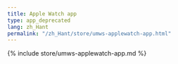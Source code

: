 ```yaml
---
title: Apple Watch app
type: app_deprecated
lang: zh_Hant
permalink: "/zh_Hant/store/umws-applewatch-app.html"
---
```


{% include store/umws-applewatch-app.md %}
